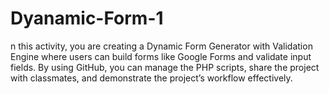# Dyanamic-Form-1
n this activity, you are creating a Dynamic Form Generator with Validation Engine where users can build forms like Google Forms and validate input fields. By using GitHub, you can manage the PHP scripts, share the project with classmates, and demonstrate the project’s workflow effectively.
